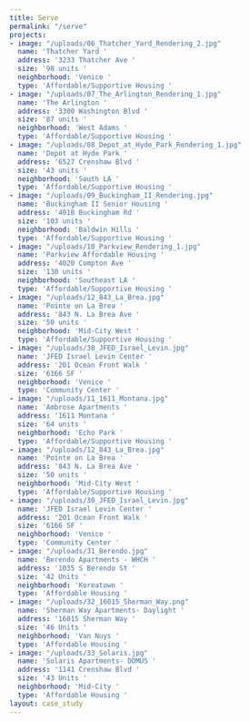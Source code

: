 ```yaml
---
title: Serve
permalink: "/serve"
projects:
- image: "/uploads/06_Thatcher_Yard_Rendering_2.jpg"
  name: 'Thatcher Yard '
  address: '3233 Thatcher Ave '
  size: '98 units '
  neighborhood: 'Venice '
  type: 'Affordable/Supportive Housing '
- image: "/uploads/07_The_Arlington_Rendering_1.jpg"
  name: 'The Arlington '
  address: '3300 Washington Blvd '
  size: '87 units '
  neighborhood: 'West Adams '
  type: 'Affordable/Supportive Housing '
- image: "/uploads/08_Depot_at_Hyde_Park_Rendering_1.jpg"
  name: 'Depot at Hyde Park '
  address: '6527 Crenshaw Blvd '
  size: '43 units '
  neighborhood: 'South LA '
  type: 'Affordable/Supportive Housing '
- image: "/uploads/09_Buckingham_II_Rendering.jpg"
  name: 'Buckingham II Senior Housing '
  address: '4018 Buckingham Rd '
  size: '103 units '
  neighborhood: 'Baldwin Hills '
  type: 'Affordable/Supportive Housing '
- image: "/uploads/10_Parkview_Rendering_1.jpg"
  name: 'Parkview Affordable Housing '
  address: '4020 Compton Ave '
  size: '130 units '
  neighborhood: 'Southeast LA '
  type: 'Affordable/Supportive Housing '
- image: "/uploads/12_843_La_Brea.jpg"
  name: 'Pointe on La Brea '
  address: '843 N. La Brea Ave '
  size: '50 units '
  neighborhood: 'Mid-City West '
  type: 'Affordable/Supportive Housing '
- image: "/uploads/30_JFED_Israel_Levin.jpg"
  name: 'JFED Israel Levin Center '
  address: '201 Ocean Front Walk '
  size: '6166 SF '
  neighborhood: 'Venice '
  type: 'Community Center '
- image: "/uploads/11_1611_Montana.jpg"
  name: 'Ambrose Apartments '
  address: '1611 Montana '
  size: '64 units '
  neighborhood: 'Echo Park '
  type: 'Affordable/Supportive Housing '
- image: "/uploads/12_843_La_Brea.jpg"
  name: 'Pointe on La Brea '
  address: '843 N. La Brea Ave '
  size: '50 units '
  neighborhood: 'Mid-City West '
  type: 'Affordable/Supportive Housing '
- image: "/uploads/30_JFED_Israel_Levin.jpg"
  name: 'JFED Israel Levin Center '
  address: '201 Ocean Front Walk '
  size: '6166 SF '
  neighborhood: 'Venice '
  type: 'Community Center '
- image: "/uploads/31_Berendo.jpg"
  name: 'Berendo Apartments - WHCH '
  address: '1035 S Berendo St '
  size: '42 Units '
  neighborhood: 'Koreatown '
  type: 'Affordable Housing '
- image: "/uploads/32_16015_Sherman_Way.png"
  name: 'Sherman Way Apartments- Daylight '
  address: '16015 Sherman Way '
  size: '46 Units '
  neighborhood: 'Van Nuys '
  type: 'Affordable Housing '
- image: "/uploads/33_Solaris.jpg"
  name: 'Solaris Apartments- DOMUS '
  address: '1141 Crenshaw Blvd '
  size: '43 Units '
  neighborhood: 'Mid-City '
  type: 'Affordable Housing '
layout: case_study
---
```


